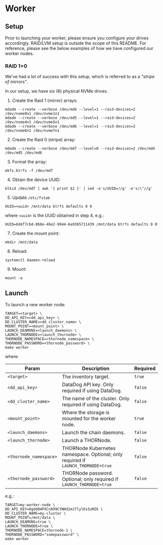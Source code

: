 # Worker

## Setup

Prior to launching your worker, please ensure you configure your drives accordingly. RAID/LVM setup is outside the scope of this README. For reference, please see the below examples of how we have configured our worker nodes.

### RAID 1+0

We've had a lot of success with this setup, which is referred to as a _"stripe of mirrors"_. 

In our setup, we have six (6) physical NVMe drives.

1. Create the Raid 1 (mirror) arrays:

```console
mdadm --create --verbose /dev/md4 --level=1 --raid-devices=2 /dev/nvme0n1 /dev/nvme1n1
mdadm --create --verbose /dev/md5 --level=1 --raid-devices=2 /dev/nvme4n1 /dev/nvme5n1
mdadm --create --verbose /dev/md6 --level=1 --raid-devices=2 /dev/nvme6n1 /dev/nvme7n1
```

2. Create the Raid 0 (stripe) array:

```console
mdadm --create --verbose /dev/md7 --level=0 --raid-devices=2 /dev/md4 /dev/md5 /dev/md6 
```

3. Format the array:

```console
mkfs.btrfs -f /dev/md7
```

4. Obtain the device UUID:

```console
blkid /dev/md7 | awk '{ print $2 }' | sed -e's/UUID=//g' -e's/\"//g'
```

5. Update `/etc/fstab`

```
UUID=<uuid> /mnt/data btrfs defaults 0 0
```

where `<uuid>` is the UUID obtained in step 4, e.g.:

```
UUID=6d4f7cbd-8b8e-4be2-9944-6a9365711439 /mnt/data btrfs defaults 0 0
```

7. Create the mount point:

```console
mkdir /mnt/data
```

8. Reload:

```console
systemctl daemon-reload
```

9. Mount:

```console
mount -a
```

## Launch

To launch a new worker node:

```console
TARGET=<target> \
DD_API_KEY=<dd_api_key> \
DD_CLUSTER_NAME=<dd_cluster_name> \
MOUNT_POINT=<mount_point> \
LAUNCH_DEAMONS=<launch_daemons> \
LAUNCH_THORNODE=<launch_thornode> \
THORNODE_NAMESPACE=<thornode_namespace> \
THORNODE_PASSWORD=<thornode_password> \
make worker
```

where:

| Param                  | Description                                                                                             | Required |
|------------------------|---------------------------------------------------------------------------------------------------------|----------|
| `<target>`             | The inventory target.                                                                                   | `true`   |
| `<dd_api_key>`         | DataDog API key. Only required if using DataDog.                                                        | `false`  |
| `<dd_cluster_name>`    | The name of the cluster. Only required if using DataDog.                                                | `false`  |
| `<mount_point>`        | Where the storage is mounted for the worker node.                                                       | `true`   |
| `<launch_daemons>`     | Launch the chain daemons.                                                                               | `false`  |
| `<launch_thornode>`    | Launch a THORNode.                                                                                      | `false`  |
| `<thornode_namespace>` | THORNode Kubernetes namespace. Optional; only required if `LAUNCH_THORNODE=true`                        | `false`  |
| `<thornode_password>`  | THORNode password. Optional; only required if `LAUNCH_THORNODE=true`                                    | `false`  |

e.g.:

```console
TARGET=my-worker-node \
DD_API_KEY=0gdd04PXCn999CYNHd1mJ7lylKs5uMZk \
DD_CLUSTER_NAME=my-cluster \
MOUNT_POINT=/mnt/data \
LAUNCH_DEAMONS=true \
LAUNCH_THORNODE=true \
THORNODE_NAMESPACE=thornode-1 \
THORNODE_PASSWORD="somepassword" \
make worker
```
